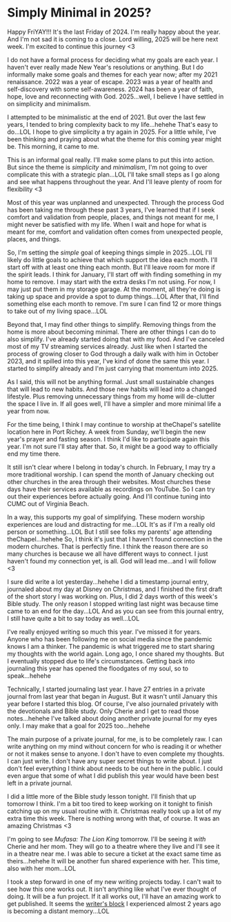 # Simply Minimal in 2025?

Happy FriYAY!!! It's the last Friday of 2024. I'm really happy about the year. And I'm not sad it is coming to a close. Lord willing, 2025 will be here next week. I'm excited to continue this journey <3

I do not have a formal process for deciding what my goals are each year. I haven't ever really made New Year's resolutions or anything. But I do informally make some goals and themes for each year now; after my 2021 renaissance. 2022 was a year of escape. 2023 was a year of health and self-discovery with some self-awareness. 2024 has been a year of faith, hope, love and reconnecting with God. 2025...well, I believe I have settled in on simplicity and minimalism.

I attempted to be minimalistic at the end of 2021. But over the last few years, I tended to bring complexity back to my life...hehehe That's easy to do...LOL I hope to give simplicity a try again in 2025.  For a little while, I've been thinking and praying about what the theme for this coming year might be. This morning, it came to me.

This is an informal goal really. I'll make some plans to put this into action. But since the theme is *simplicity* and *minimalism*, I'm not going to over complicate this with a strategic plan...LOL I'll take small steps as I go along and see what happens throughout the year. And I'll leave plenty of room for flexibility <3

Most of this year was unplanned and unexpected. Through the process God has been taking me through these past 3 years, I've learned that if I seek comfort and validation from people, places, and things not meant for me, I might never be satisfied with my life. When I wait and hope for what is meant for me, comfort and validation often comes from unexpected people, places, and things.

So, I'm setting the *simple* goal of keeping things simple in 2025...LOL I'll likely do little goals to achieve that which support the idea each month. I'll start off with at least one thing each month. But I'll leave room for more if the spirit leads. I think for January, I'll start off with finding something in my home to remove. I may start with the extra desks I'm not using. For now, I may just put them in my storage garage. At the moment, all they're doing is taking up space and provide a spot to dump things...LOL After that, I'll find something else each month to remove. I'm sure I can find 12 or more things to take out of my living space...LOL

Beyond that, I may find other things to simplify. Removing things from the home is more about becoming minimal. There are other things I can do to also simplify. I've already started doing that with my food. And I've canceled most of my TV streaming services already. Just like when I started the process of growing closer to God through a daily walk with him in October 2023, and it spilled into this year, I've kind of done the same this year. I started to simplify already and I'm just carrying that momentum into 2025.

As I said, this will not be anything formal. Just small sustainable changes that will lead to new habits. And those new habits will lead into a changed lifestyle. Plus removing unnecessary things from my home will de-clutter the space I live in. If all goes well, I'll have a simpler and more minimal life a year from now.

For the time being, I think I may continue to worship at theChapel's satellite location here in Port Richey. A week from Sunday, we'll begin the new year's prayer and fasting season. I think I'd like to participate again this year. I'm not sure I'll stay after that. So, it might be a good way to officially end my time there.

It still isn't clear where I belong in today's church. In February, I may try a more traditional worship. I can spend the month of January checking out other churches in the area through their websites. Most churches these days have their services available as recordings on YouTube. So I can try out their experiences before actually going. And I'll continue tuning into CUMC out of Virginia Beach.

In a way, this supports my goal of simplifying. These modern worship experiences are loud and distracting for me...LOL It's as if I'm a really old person or something...LOL But I still see folks my parents' age attending theChapel...hehehe So, I think it's just that I haven't found connection in the modern churches. That is perfectly fine. I think the reason there are so many churches is because we all have different ways to connect. I just haven't found my connection yet, is all. God will lead me...and I will follow <3

I sure did write a lot yesterday...hehehe I did a timestamp journal entry, journaled about my day at Disney on Christmas, and I finished the first draft of the short story I was working on. Plus, I did 2 days worth of this week's Bible study. The only reason I stopped writing last night was because time came to an end for the day...LOL And as you can see from this journal entry, I still have quite a bit to say today as well...LOL

I've really enjoyed writing so much this year. I've missed it for years. Anyone who has been following me on social media since the pandemic knows I am a thinker. The pandemic is what triggered me to start sharing my thoughts with the world again. Long ago, I once shared my thoughts. But I eventually stopped due to life's circumstances. Getting back into journaling this year has opened the floodgates of my soul, so to speak...hehehe

Technically, I started journaling last year. I have 27 entries in a private journal from last year that began in August. But it wasn't until January this year before I started this blog. Of course, I've also journaled privately with the devotionals and Bible study. Only Cherie and I get to read those notes...hehehe I've talked about doing another private journal for my eyes only. I may make that a goal for 2025 too...hehehe

The main purpose of a private journal, for me, is to be completely raw. I can write anything on my mind without concern for who is reading it or whether or not it makes sense to anyone. I don't have to even complete my thoughts. I can just write. I don't have any super secret things to write about. I just don't feel everything I think about needs to be out here in the public. I could even argue that some of what I did publish this year would have been best left in a private journal.

I did a little more of the Bible study lesson tonight. I'll finish that up tomorrow I think. I'm a bit too tired to keep working on it tonight to finish catching up on my usual routine with it. Christmas really took up a lot of my extra time this week. There is nothing wrong with that, of course. It was an amazing Christmas <3

I'm going to see *Mufasa: The Lion King* tomorrow. I'll be seeing it *with* Cherie and her mom. They will go to a theatre where they live and I'll see it in a theatre near me. I was able to secure a ticket at the exact same time as theirs...hehehe It will be another fun shared experience with her. This time, also with her mom...LOL

I took a step forward in one of my new writing projects today. I can't wait to see how this one works out. It isn't anything like what I've ever thought of doing. It will be a fun project. If it all works out, I'll have an amazing work to get published. It seems the [writer's block](../01/18_writers-block-squared#writer-s-block-part-2) I experienced almost 2 years ago is becoming a distant memory...LOL